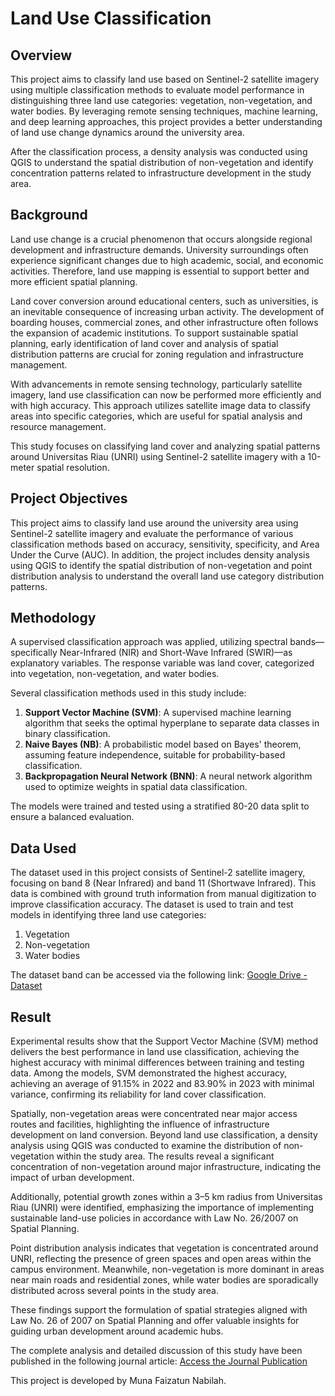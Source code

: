 # Land Use Classification

## Overview
This project aims to classify land use based on Sentinel-2 satellite imagery using multiple classification methods to evaluate model performance in distinguishing three land use categories: vegetation, non-vegetation, and water bodies. By leveraging remote sensing techniques, machine learning, and deep learning approaches, this project provides a better understanding of land use change dynamics around the university area.

After the classification process, a density analysis was conducted using QGIS to understand the spatial distribution of non-vegetation and identify concentration patterns related to infrastructure development in the study area.

## Background
Land use change is a crucial phenomenon that occurs alongside regional development and infrastructure demands. University surroundings often experience significant changes due to high academic, social, and economic activities. Therefore, land use mapping is essential to support better and more efficient spatial planning.

Land cover conversion around educational centers, such as universities, is an inevitable consequence of increasing urban activity. The development of boarding houses, commercial zones, and other infrastructure often follows the expansion of academic institutions. To support sustainable spatial planning, early identification of land cover and analysis of spatial distribution patterns are crucial for zoning regulation and infrastructure management.

With advancements in remote sensing technology, particularly satellite imagery, land use classification can now be performed more efficiently and with high accuracy. This approach utilizes satellite image data to classify areas into specific categories, which are useful for spatial analysis and resource management.

This study focuses on classifying land cover and analyzing spatial patterns around Universitas Riau (UNRI) using Sentinel-2 satellite imagery with a 10-meter spatial resolution.

## Project Objectives
This project aims to classify land use around the university area using Sentinel-2 satellite imagery and evaluate the performance of various classification methods based on accuracy, sensitivity, specificity, and Area Under the Curve (AUC). In addition, the project includes density analysis using QGIS to identify the spatial distribution of non-vegetation and point distribution analysis to understand the overall land use category distribution patterns.

## Methodology
A supervised classification approach was applied, utilizing spectral bands—specifically Near-Infrared (NIR) and Short-Wave Infrared (SWIR)—as explanatory variables. The response variable was land cover, categorized into vegetation, non-vegetation, and water bodies.

Several classification methods used in this study include:

1. **Support Vector Machine (SVM)**: A supervised machine learning algorithm that seeks the optimal hyperplane to separate data classes in binary classification.
2. **Naive Bayes (NB)**: A probabilistic model based on Bayes' theorem, assuming feature independence, suitable for probability-based classification.
3. **Backpropagation Neural Network (BNN)**: A neural network algorithm used to optimize weights in spatial data classification.

The models were trained and tested using a stratified 80-20 data split to ensure a balanced evaluation.

## Data Used
The dataset used in this project consists of Sentinel-2 satellite imagery, focusing on band 8 (Near Infrared) and band 11 (Shortwave Infrared). This data is combined with ground truth information from manual digitization to improve classification accuracy. The dataset is used to train and test models in identifying three land use categories:

1. Vegetation
2. Non-vegetation
3. Water bodies

The dataset band can be accessed via the following link:
[Google Drive - Dataset](https://drive.google.com/drive/folders/1jSsVc_lkQj-PvB0hrmVFfENTGLtWjKvv?usp=sharing)

## Result
Experimental results show that the Support Vector Machine (SVM) method delivers the best performance in land use classification, achieving the highest accuracy with minimal differences between training and testing data. Among the models, SVM demonstrated the highest accuracy, achieving an average of 91.15% in 2022 and 83.90% in 2023 with minimal variance, confirming its reliability for land cover classification.

Spatially, non-vegetation areas were concentrated near major access routes and facilities, highlighting the influence of infrastructure development on land conversion. Beyond land use classification, a density analysis using QGIS was conducted to examine the distribution of non-vegetation within the study area. The results reveal a significant concentration of non-vegetation around major infrastructure, indicating the impact of urban development.

Additionally, potential growth zones within a 3–5 km radius from Universitas Riau (UNRI) were identified, emphasizing the importance of implementing sustainable land-use policies in accordance with Law No. 26/2007 on Spatial Planning.

Point distribution analysis indicates that vegetation is concentrated around UNRI, reflecting the presence of green spaces and open areas within the campus environment. Meanwhile, non-vegetation is more dominant in areas near main roads and residential zones, while water bodies are sporadically distributed across several points in the study area.

These findings support the formulation of spatial strategies aligned with Law No. 26 of 2007 on Spatial Planning and offer valuable insights for guiding urban development around academic hubs.

The complete analysis and detailed discussion of this study have been published in the following journal article: [Access the Journal Publication](https://journal.ummat.ac.id/index.php/jtam/article/view/29683)

This project is developed by Muna Faizatun Nabilah.
